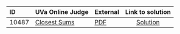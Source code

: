 | ID | UVa Online Judge | External | Link to solution |
|:---|:---|:---|:---:|
| 10487 | [Closest Sums](https://onlinejudge.org/index.php?option=onlinejudge&page=show_problem&problem=1428) | [PDF](https://onlinejudge.org/external/104/10487.pdf) | [Solution](https%3A//github.com/versenyi98/programming-contests/tree/master/UVa%20Online%20Judge/10487%2520-%2520Closest%2520Sums)|
